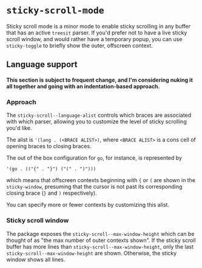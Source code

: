 # `sticky-scroll-mode`

Sticky scroll mode is a minor mode to enable sticky scrolling in any buffer that has an active `treesit` parser.
If you'd prefer not to have a live sticky scroll window, and would rather have a temporary popup, you can use
`sticky-toggle` to briefly show the outer, offscreen context.

## Language support

#### This section is subject to frequent change, and I'm considering nuking it all together and going with an indentation-based approach.

### Approach 
The `sticky-scroll--language-alist` controls which braces are associated with which parser, allowing you 
to customize the level of sticky scrolling you'd like.

The alist is `'(lang . (<BRACE ALIST>)`, where `<BRACE ALIST>` is a cons cell of opening braces to closing braces.

The out of the box configuration for `go`, for instance, is represented by 

``` emacs-lisp
'(go . (("{" . "}") ("(" . ")")))
```
which means that offscreen contexts beginning with `{` or `(` are shown in the `sticky-window`, presuming that the cursor is not past its corresponding closing brace
(`}` and `)` respectively).

You can specify more or fewer contexts by customizing this alist.

### Sticky scroll window

The package exposes the `sticky-scroll--max-window-height` which can be thought of as "the max number of outer contexts shown". If
the sticky scroll buffer has more lines than `sticky-scroll--max-window-height`, only the last `sticky-scroll--max-window-height` are shown.
Otherwise, the sticky window shows all lines.
